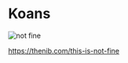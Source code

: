 # Koans

![not fine](http://thenib.imgix.net/usq/f0319a6d-b26e-4a05-85db-8d15fda58fbd/this-is-not-fine-12-90861a.png)

<https://thenib.com/this-is-not-fine>

